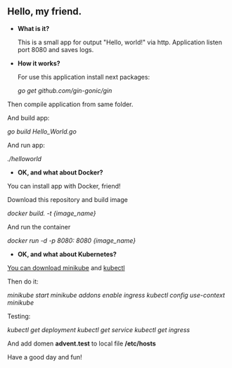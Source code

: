 ## Hello, my friend.

* **What is it?**

  This is a small app for output "Hello, world!" via http. Application listen port 8080 and saves logs.

* **How it works?**

  For use this application install next packages:

  *go get github.com/gin-gonic/gin*

Then compile application from same folder.

And build app: 

  *go build Hello_World.go*

And run app:

  *./helloworld*
  

* **OK, and what about Docker?**

You can install app with Docker, friend!

Download this repository and build image

   *docker build. -t {image_name}*

And run the container

   *docker run -d -p 8080: 8080 {image_name}*


* **OK, and what about Kubernetes?**

[You can download minikube](https://github.com/kubernetes/minikube) and [kubectl](https://kubernetes.io/docs/tasks/tools/)
  
Then do it:

   *minikube start
   minikube addons enable ingress
   kubectl config use-context minikube*

Testing:
   
   *kubectl get deployment
   kubectl get service
   kubectl get ingress*

And add domen **advent.test** to local file **/etc/hosts**

Have a good day and fun!


